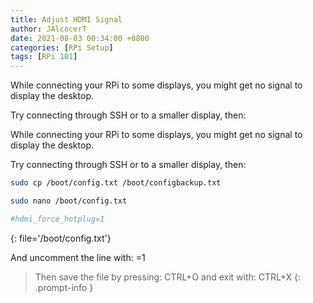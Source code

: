 ```yaml
---
title: Adjust HDMI Signal
author: JAlcocerT
date: 2021-08-03 00:34:00 +0800
categories: [RPi Setup]
tags: [RPi 101]
---
```


While connecting your RPi to some displays, you might get no signal to display the desktop.

Try connecting through SSH or to a smaller display, then:

While connecting your RPi to some displays, you might get no signal to display the desktop.

Try connecting through SSH or to a smaller display, then:

```sh
sudo cp /boot/config.txt /boot/configbackup.txt
```

```sh
sudo nano /boot/config.txt
```


```sh
#hdmi_force_hotplug=1
```
{: file='/boot/config.txt'}

And uncomment the line with: =1


>  Then save the file by pressing: CTRL+O and exit with: CTRL+X
{: .prompt-info }
